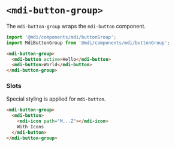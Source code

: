 # `<mdi-button-group>`

The `mdi-button-group` wraps the `mdi-button` component.

```typescript
import '@mdi/components/mdi/buttonGroup';
import MdiButtonGroup from '@mdi/components/mdi/buttonGroup';
```

```html
<mdi-button-group>
  <mdi-button active>Hello</mdi-button>
  <mdi-button>World</mdi-button>
</mdi-button-group>
```

### Slots

Special styling is applied for `mdi-button`.

```html
<mdi-button-group>
  <mdi-button>
    <mdi-icon path="M...Z"></mdi-icon>
    With Icons
  </mdi-button>
</mdi-button-group>
```